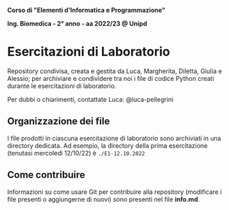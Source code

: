 **Corso di "Elementi d'Informatica e Programmazione"**

**Ing. Biomedica - 2° anno - aa 2022/23 @ Unipd**

# Esercitazioni di Laboratorio

Repository condivisa, creata e gestita da Luca, Margherita, Diletta, Giulia e Alessio;
per archiviare e condividere tra noi i file di codice Python creati durante le esercitazioni di laboratorio.

Per dubbi o chiarimenti, contattate Luca: @luca-pellegrini

## Organizzazione dei file
I file prodotti in ciascuna esercitazione di laboratorio sono archiviati in una directory dedicata.
Ad esempio, la directory della prima esercitazione (tenutasi mercoledì 12/10/22) è `./E1-12.10.2022`

## Come contribuire
Informazioni su come usare Git per contribuire alla repository (modificare i file presenti o aggiungerne di nuovi) sono presenti nel file **info.md**.
